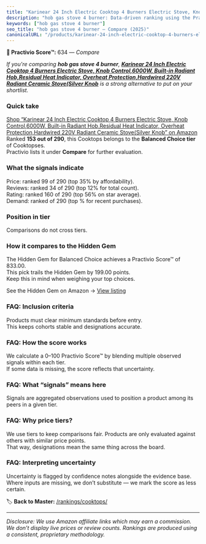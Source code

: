 ```yaml
---
title: "Karinear 24 Inch Electric Cooktop 4 Burners Electric Stove, Knob Control,6000W, Built-in Radiant Hob,Residual Heat Indicator, Overheat Protection,Hardwired 220V Radiant Ceramic Stove(Silver Knob"
description: "hob gas stove 4 burner: Data-driven ranking using the Practivio Score™. Positioned by quality, value, demand, findability, momentum."
keywords: ["hob gas stove 4 burner"]
seo_title: "hob gas stove 4 burner — Compare (2025)"
canonicalURL: "/products/karinear-24-inch-electric-cooktop-4-burners-electric-stove-knob-control6000w-built-in-radiant-hobresidual-heat-indicator-overheat-protectionhardwired-220v-radiant-ceramic-stovesilver-knob-B0DCW1YQ2G/"
---
```


**🛒 Practivio Score™:** 634 — _Compare_


*If you're comparing **hob gas stove 4 burner**, **[Karinear 24 Inch Electric Cooktop 4 Burners Electric Stove, Knob Control,6000W, Built-in Radiant Hob,Residual Heat Indicator, Overheat Protection,Hardwired 220V Radiant Ceramic Stove(Silver Knob](https://www.amazon.com/dp/B0DCW1YQ2G?tag=practivio-20)** is a strong alternative to put on your shortlist.*
### Quick take
[Shop “Karinear 24 Inch Electric Cooktop 4 Burners Electric Stove, Knob Control,6000W, Built-in Radiant Hob,Residual Heat Indicator, Overheat Protection,Hardwired 220V Radiant Ceramic Stove(Silver Knob” on Amazon](https://www.amazon.com/dp/B0DCW1YQ2G?tag=practivio-20)
Ranked **153 out of 290**, this Cooktops belongs to the **Balanced Choice tier** of Cooktopses.  
Practivio lists it under **Compare** for further evaluation.

### What the signals indicate
Price: ranked 99 of 290 (top 35% by affordability).  
Reviews: ranked 34 of 290 (top 12% for total count).  
Rating: ranked 160 of 290 (top 56% on star average).  
Demand: ranked  of 290 (top % for recent purchases).

### Position in tier
Comparisons do not cross tiers.

### How it compares to the Hidden Gem
The Hidden Gem for Balanced Choice achieves a Practivio Score™ of 833.00.  
This pick trails the Hidden Gem by 199.00 points.  
Keep this in mind when weighing your top choices.  

See the Hidden Gem on Amazon → [View listing](https://www.amazon.com/dp/B07GB149V7?tag=practivio-20)

### FAQ: Inclusion criteria
Products must clear minimum standards before entry.  
This keeps cohorts stable and designations accurate.

### FAQ: How the score works
We calculate a 0–100 Practivio Score™ by blending multiple observed signals within each tier.  
If some data is missing, the score reflects that uncertainty.

### FAQ: What “signals” means here
Signals are aggregated observations used to position a product among its peers in a given tier.

### FAQ: Why price tiers?
We use tiers to keep comparisons fair. Products are only evaluated against others with similar price points.  
That way, designations mean the same thing across the board.

### FAQ: Interpreting uncertainty
Uncertainty is flagged by confidence notes alongside the evidence base.  
Where inputs are missing, we don’t substitute — we mark the score as less certain.

<!-- Missing template for Compare/CompareWithinPriceClass -->


🏷️ **Back to Master:** [/rankings/cooktops/](/rankings/cooktops/)

---
_Disclosure: We use Amazon affiliate links which may earn a commission. We don’t display live prices or review counts. Rankings are produced using a consistent, proprietary methodology._
